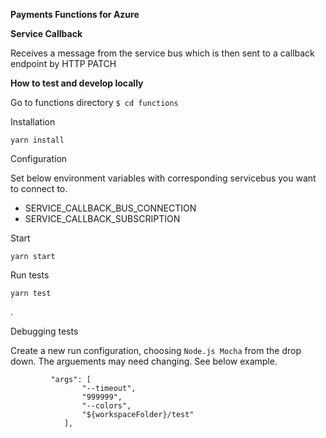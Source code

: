 **Payments Functions for Azure**

**Service Callback**

Receives a message from the service bus which is then sent to a callback endpoint by HTTP PATCH

**How to test and develop locally**

Go to functions directory `$ cd functions`

Installation


`yarn install`

Configuration

Set below environment variables with corresponding servicebus you want to connect to.

- SERVICE_CALLBACK_BUS_CONNECTION
- SERVICE_CALLBACK_SUBSCRIPTION

Start

`yarn start` 

Run tests

`yarn test`

.

Debugging tests

Create a new run configuration, choosing `Node.js Mocha` from the drop down. The arguements may need changing. See below example.

```
         "args": [
                "--timeout",
                "999999",
                "--colors",
                "${workspaceFolder}/test"
            ],
```
